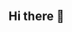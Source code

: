 ## Hi there 👋

<!--
**BegeMoT8/BegeMoT8** is a ✨ _special_ ✨ repository because its `README.md` (this file) appears on your GitHub profile.

Here are some ideas to get you started:

- 🔭 I'm currently studying at Tomsk Polytechnic University.
- 🌱 I'm currently studying the program for the fourth semester.
- 😄 Pronouns: he
- ⚡ Fun fact: Manuls have circular eyes.
-->
